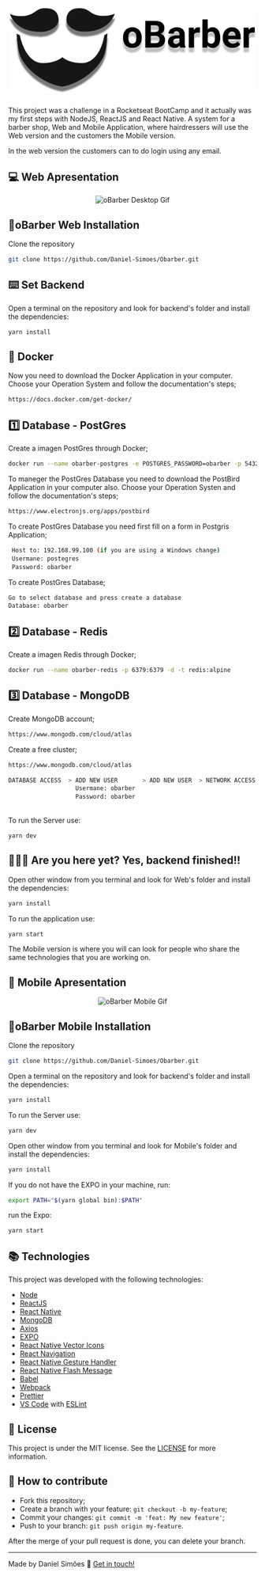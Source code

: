<h1 align="center">
    <img alt="oBarber Logo" src="https://github.com/Daniel-Simoes/oBarber/blob/master/logo.png" />
    <br>
</h1>

This project was a challenge in a Rocketseat BootCamp and it actually was my first steps with NodeJS, ReactJS and React Native. A system for a barber shop, Web and Mobile Application, where hairdressers will use the Web version and the customers the Mobile version. 

In the web version the customers can to do login using any email.


## 💻 Web Apresentation

<p align="center">
  <img alt="oBarber Desktop Gif" src="https://github.com/Daniel-Simoes/oBarber/blob/master/obarberDesktop.gif">
</p>

## :rocket:oBarber Web Installation

Clone the repository

```bash
git clone https://github.com/Daniel-Simoes/Obarber.git
```

## ⌨️ Set Backend

Open a terminal on the repository and look for backend's folder and install the dependencies:

```bash
yarn install
```

## 📌 Docker

Now you need to download the Docker Application in your computer. Choose your Operation System and follow the documentation's steps;

```bash
https://docs.docker.com/get-docker/
```

## 1️⃣ Database - PostGres


Create a imagen PostGres through Docker;

```bash
docker run --name obarber-postgres -e POSTGRES_PASSWORD=obarber -p 5432:5432 -d postgres

```

To maneger the PostGres Database you need to download the PostBird Application in your computer also. Choose your Operation Systen and follow the documentation's steps;

```bash
https://www.electronjs.org/apps/postbird
```

To create PostGres Database you need first fill on a form in Postgris Application;

```bash
 Host to: 192.168.99.100 (if you are using a Windows change)
 Usermane: postegres
 Password: obarber

```

To create PostGres Database;

```bash
Go to select database and press create a database 
Database: obarber  
```
## 2️⃣ Database - Redis

Create a imagen Redis through Docker;

```bash
docker run --name obarber-redis -p 6379:6379 -d -t redis:alpine

```

## 3️⃣ Database - MongoDB

Create MongoDB account;

```bash
https://www.mongodb.com/cloud/atlas
```

Create a free cluster;

```bash
https://www.mongodb.com/cloud/atlas
```
```bash
DATABASE ACCESS  > ADD NEW USER       > ADD NEW USER  > NETWORK ACCESS > ADD IP ADDRESS > ALLOW ACCESS FROM EVERYWHERE > CONFIRM
                   Usermane: obarber                      
                   Password: obarber
 
```

To run the Server use:

```bash
yarn dev
```

## 👨🏽‍💻 Are you here yet? Yes, backend finished!!

Open other window from you terminal and look for Web's folder and install the dependencies:

```bash
yarn install
```

To run the application use:

```bash
yarn start
```

The Mobile version is where you will can look for people who share the same technologies that you are working on.


## 📱 Mobile Apresentation
<p align="center">
  <img alt="oBarber Mobile Gif" src="https://github.com/Daniel-Simoes/oBarber/blob/master/obarberMobile.gif">
</p>

## :rocket:oBarber Mobile Installation

Clone the repository

```bash
git clone https://github.com/Daniel-Simoes/Obarber.git
```

Open a terminal on the repository and look for backend's folder and install the dependencies:

```bash
yarn install
```

To run the Server use:

```bash
yarn dev
```

Open other window from you terminal and look for Mobile's folder and install the dependencies:

```bash
yarn install
```

If you do not have the EXPO in your machine, run:

```bash
export PATH="$(yarn global bin):$PATH"
```

run the Expo:

```bash
yarn start
```

## :books: Technologies

This project was developed with the following technologies:
- [Node](https://nodejs.org/en/)
- [ReactJS](https://facebook.github.io/react/)
- [React Native](https://facebook.github.io/react-native/)
- [MongoDB](https://www.mongodb.com/cloud/atlas/lp/try2?utm_source=google&utm_campaign=gs_emea_ireland_search_brand_atlas_desktop&utm_term=mongodb%20atlas&utm_medium=cpc_paid_search&utm_ad=e&gclid=Cj0KCQjw-r71BRDuARIsAB7i_QMdQuR_Zppfhv5WV95k-K3yOybr_muYHSZQni1ZCSLXmYCMoJ_3Pr0aAh8OEALw_wcB)
- [Axios](https://github.com/axios/axios)
- [EXPO](https://expo.io/)
- [React Native Vector Icons](https://github.com/oblador/react-native-vector-icons)
- [React Navigation](https://reactnavigation.org/)
- [React Native Gesture Handler](https://kmagiera.github.io/react-native-gesture-handler/docs/getting-started.html)
- [React Native Flash Message](https://www.npmjs.com/package/react-native-flash-message)
- [Babel](https://babeljs.io/)
- [Webpack](https://webpack.js.org/)
- [Prettier](https://prettier.io/)
- [VS Code](https://code.visualstudio.com/) with [ESLint](https://marketplace.visualstudio.com/items?itemName=dbaeumer.vscode-eslint)

## :memo: License

This project is under the MIT license. See the [LICENSE](https://github.com/giovanniantonaccio/Rocketshoes/blob/master/LICENSE) for more information.


## 🤔 How to contribute

- Fork this repository;
- Create a branch with your feature: `git checkout -b my-feature`;
- Commit your changes: `git commit -m 'feat: My new feature'`;
- Push to your branch: `git push origin my-feature`.

After the merge of your pull request is done, you can delete your branch.


---

Made by Daniel Simões :wave: [Get in touch!](https://www.linkedin.com/in/dan-sim%C3%B5es/)

